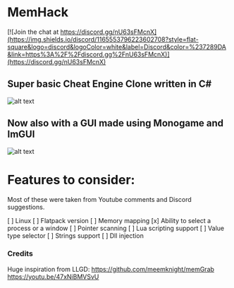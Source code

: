 # MemHack
[![Join the chat at https://discord.gg/nU63sFMcnX](https://img.shields.io/discord/1165553796223602708?style=flat-square&logo=discord&logoColor=white&label=Discord&color=%237289DA&link=https%3A%2F%2Fdiscord.gg%2FnU63sFMcnX)](https://discord.gg/nU63sFMcnX) 

## Super basic Cheat Engine Clone written in C#

![alt text](image.png)

## Now also with a GUI made using Monogame and ImGUI

![alt text](image-1.png)


# Features to consider: 
Most of these were taken from Youtube comments and Discord suggestions.

[ ] Linux 
	[ ] Flatpack version
[ ] Memory mapping
[x] Ability to select a process or a window
[ ] Pointer scanning
[ ] Lua scripting support
[ ] Value type selector
[ ] Strings support 
[ ] Dll injection 

### Credits
Huge inspiration from LLGD: 
https://github.com/meemknight/memGrab
https://youtu.be/47xNiBMVSvU
